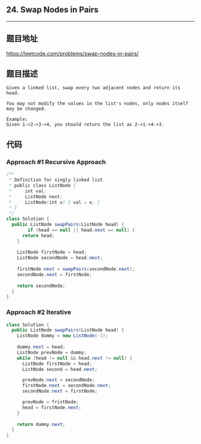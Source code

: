 ## 24. Swap Nodes in Pairs

----
## 题目地址

https://leetcode.com/problems/swap-nodes-in-pairs/

## 题目描述

```
Given a linked list, swap every two adjacent nodes and return its head.

You may not modify the values in the list's nodes, only nodes itself may be changed.

Example:
Given 1->2->3->4, you should return the list as 2->1->4->3.
```

## 代码

### Approach #1 Recursive Approach

```java
/**
 * Definition for singly-linked list.
 * public class ListNode {
 *     int val;
 *     ListNode next;
 *     ListNode(int x) { val = x; }
 * }
 */
class Solution {
  public ListNode swapPairs(ListNode head) {
		if (head == null || head.next == null) {
      return head;
    }
    
    ListNode firstNode = head;
    ListNode secondNode = head.next;
    
    firstNode.next = swapPairs(secondNode.next);
    secondNode.next = firstNode;
    
    return secondNode;
  }
}
```

### Approach #2 Iterative

```java
class Solution {
  public ListNode swapPairs(ListNode head) {
    ListNode dummy = new ListNode(-1);
    
    dummy.next = head;
    ListNode prevNode = dummy;
    while (head != null && head.next != null) {
      ListNode firstNode = head;
      ListNode second = head.next;

      prevNode.next = secondNode;
      firstNode.next = secondNode.next;
      secondNode.next = firstNode;

      prevNode = fristNode;
      head = firstNode.next;
    }
    
    return dummy.next;
  }
}
```











